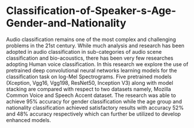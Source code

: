 # Classification-of-Speaker-s-Age-Gender-and-Nationality

Audio classification remains one of the most complex and challenging problems in the 21st century.
While much analysis and research has been adopted in audio classification in sub-categories of audio scene classification and bio-acoustics, there has been very few researches adopting Human voice classification. 
In this research we explore the use of pretrained deep convolutional neural networks learning models for the classification task on log-Mel Spectrograms. Five pretrained models
(Xception, Vgg16, Vgg198, ResNet50, Inception V3) along with model stacking are compared with respect to two datasets namely, Mozilla Common Voice and Speech Accent dataset.
The research was able to achieve 95% accuracy for gender classification while the age group and nationality classification achieved satisfactory results with accuracy 52% and 48% accuracy respectively which can further be utilized to develop enhanced models.

